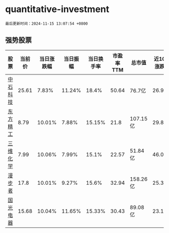 # quantitative-investment

`最后更新时间：2024-11-15 13:07:54 +0800`

## 强势股票

|股票|当前价|当日涨跌幅|当日振幅|当日换手率|市盈率TTM|总市值|近10日涨跌幅|
|----|----|----|----|----|----|----|----|
|[中石科技](https://xueqiu.com/S/SZ300684)|25.61|7.83%|11.24%|18.4%|50.64|76.7亿|26.91%|
|[东方精工](https://xueqiu.com/S/SZ002611)|8.79|10.01%|7.88%|15.15%|21.8|107.15亿|29.84%|
|[三维化学](https://xueqiu.com/S/SZ002469)|7.99|10.06%|7.99%|15.1%|22.57|51.84亿|46.07%|
|[漫步者](https://xueqiu.com/S/SZ002351)|17.8|10.01%|9.27%|15.6%|32.94|158.26亿|25.35%|
|[国光电器](https://xueqiu.com/S/SZ002045)|15.68|10.04%|11.65%|15.33%|30.43|89.08亿|23.17%|
